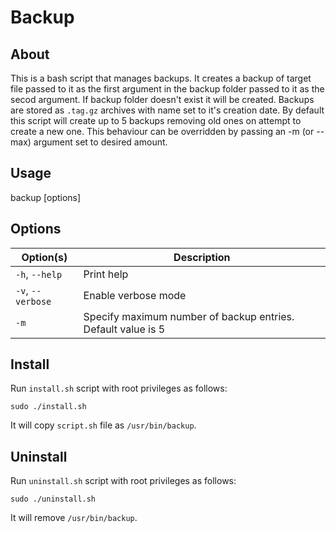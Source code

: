 # Backup

## About

This  is  a  bash  script  that manages backups. It creates a backup of
target  file  passed  to  it as the first argument in the backup folder
passed  to  it as the secod argument. If backup folder doesn't exist it
will be created. Backups are stored as `.tag.gz` archives with name set
to  it's  creation  date.  By  default  this script will create up to 5
backups  removing  old  ones  on  attempt  to  create  a  new one. This
behaviour  can  be  overridden  by  passing  an  -m (or --max) argument
set to desired amount.

## Usage

backup [options] <path to target> <path to backup folder>

## Options

| Option(s)         | Description                                                  |
|-------------------|--------------------------------------------------------------|
| `-h`, `--help`    | Print help                                                   |
| `-v`, `--verbose` | Enable verbose mode                                          |
| `-m`              | Specify maximum number of backup entries. Default value is 5 |

## Install

Run `install.sh` script with root privileges as follows:

```console
sudo ./install.sh
```

It will copy `script.sh` file as `/usr/bin/backup`.

## Uninstall

Run `uninstall.sh` script with root privileges as follows:

```console
sudo ./uninstall.sh
```

It will remove `/usr/bin/backup`.
